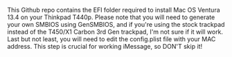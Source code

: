 This Github repo contains the EFI folder required to install Mac OS Ventura 13.4 on your Thinkpad T440p. Please note that you will need to generate your own SMBIOS using
GenSMBIOS, and if you're using the stock trackpad instead of the T450/X1 Carbon 3rd Gen trackpad, I'm not sure if it will work. Last but not least, you will need to edit
the config.plist file with your MAC address. This step is crucial for working iMessage, so DON'T skip it!
